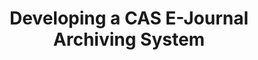 ---
abstract: null
creators:
- Jianhua, Liu
- Qi, Zhao
- Zhenxin, Wu
- Zhixiong, Zhang
- Wenli, Guo
date: null
document_url: https://services.phaidra.univie.ac.at/api/object/o:294479/download
grand_parent: iPRES
institutions: []
keywords:
- beijing
landing_page_url: https://phaidra.univie.ac.at/o:294479
language: eng
layout: publication
license: CC BY-SA 3.0 AT
notes_url: null
parent: iPRES 2007
presentation_url: null
publication_type: presentation
size: 1586568
source_name: iPRES
title: Developing a CAS E-Journal Archiving System
year: 2007
---